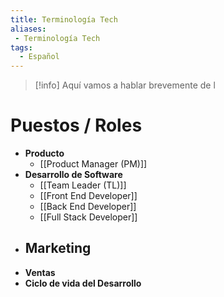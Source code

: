 ```yaml
---
title: Terminología Tech
aliases:
 - Terminología Tech
tags:
  - Español
---
```

> [!info]
> Aquí vamos a hablar brevemente de l

# Puestos / Roles

- **Producto**
	- [[Product Manager (PM)]]
- **Desarrollo de Software**
	- [[Team Leader (TL)]]
	- [[Front End Developer]]
	- [[Back End Developer]]
	- [[Full Stack Developer]]
- **Marketing**
	- 
- **Ventas**
- **Ciclo de vida del Desarrollo**

